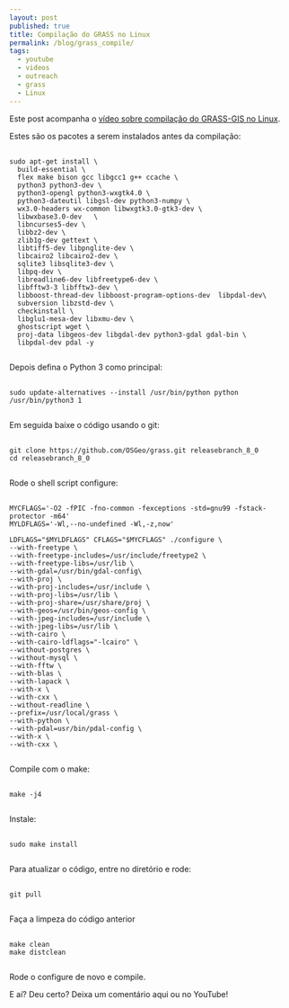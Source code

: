 ```yaml
---
layout: post
published: true
title: Compilação do GRASS no Linux
permalink: /blog/grass_compile/
tags:
  - youtube
  - videos
  - outreach
  - grass
  - Linux
---
```


Este post acompanha o [vídeo sobre compilação do GRASS-GIS no Linux](https://youtu.be/wBCgtVSVXAc). 

<!--more-->

Estes são os pacotes a serem instalados antes da compilação:

<pre>
  <code>
sudo apt-get install \
  build-essential \
  flex make bison gcc libgcc1 g++ ccache \
  python3 python3-dev \
  python3-opengl python3-wxgtk4.0 \
  python3-dateutil libgsl-dev python3-numpy \
  wx3.0-headers wx-common libwxgtk3.0-gtk3-dev \
  libwxbase3.0-dev   \
  libncurses5-dev \
  libbz2-dev \
  zlib1g-dev gettext \
  libtiff5-dev libpnglite-dev \
  libcairo2 libcairo2-dev \
  sqlite3 libsqlite3-dev \
  libpq-dev \
  libreadline6-dev libfreetype6-dev \
  libfftw3-3 libfftw3-dev \
  libboost-thread-dev libboost-program-options-dev  libpdal-dev\
  subversion libzstd-dev \
  checkinstall \
  libglu1-mesa-dev libxmu-dev \
  ghostscript wget \
  proj-data libgeos-dev libgdal-dev python3-gdal gdal-bin \
  libpdal-dev pdal -y
  </code>
</pre>

Depois defina o Python 3 como principal:

<pre>
  <code>
sudo update-alternatives --install /usr/bin/python python /usr/bin/python3 1
  </code>
</pre>

Em seguida baixe o código usando o git:

<pre>
  <code>
git clone https://github.com/OSGeo/grass.git releasebranch_8_0
cd releasebranch_8_0
  </code>
</pre>

Rode o shell script configure:

<pre>
  <code>
MYCFLAGS='-O2 -fPIC -fno-common -fexceptions -std=gnu99 -fstack-protector -m64'
MYLDFLAGS='-Wl,--no-undefined -Wl,-z,now'

LDFLAGS="$MYLDFLAGS" CFLAGS="$MYCFLAGS" ./configure \
--with-freetype \
--with-freetype-includes=/usr/include/freetype2 \
--with-freetype-libs=/usr/lib \
--with-gdal=/usr/bin/gdal-config\
--with-proj \
--with-proj-includes=/usr/include \
--with-proj-libs=/usr/lib \
--with-proj-share=/usr/share/proj \
--with-geos=/usr/bin/geos-config \
--with-jpeg-includes=/usr/include \
--with-jpeg-libs=/usr/lib \
--with-cairo \
--with-cairo-ldflags="-lcairo" \
--without-postgres \
--without-mysql \
--with-fftw \
--with-blas \
--with-lapack \
--with-x \
--with-cxx \
--without-readline \
--prefix=/usr/local/grass \
--with-python \
--with-pdal=usr/bin/pdal-config \
--with-x \
--with-cxx \
  </code>
</pre>

Compile com o make:

<pre>
  <code>
make -j4
  </code>
</pre>

Instale:

<pre>
  <code>
sudo make install
  </code>
</pre>


Para atualizar o código, entre no diretório e rode:

<pre>
  <code>
git pull
  </code>
</pre>


Faça a limpeza do código anterior

<pre>
  <code>
make clean
make distclean
  </code>
</pre>


Rode o configure de novo e compile. 

E aí? Deu certo? Deixa um comentário aqui ou no YouTube!




&nbsp;
&nbsp;

